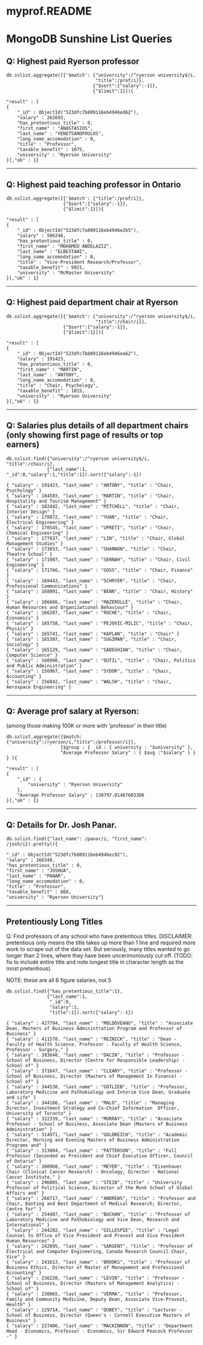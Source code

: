 myprof.README
=============

MongoDB Sunshine List  Queries 
=============


Q: Highest paid Ryerson professor
-------------
    db.sslist.aggregate([{'$match': {"university":/^ryerson university$/i, 
                                     "title":/prof/i}}, 
                                    {"$sort":{"salary":-1}},
                                    {"$limit":1}]){
                                    
    "result" : [
    {
        "_id" : ObjectId("523dfc7b809116eb4946ed62"),
        "salary" : 262693,
        "has_pretentious_title" : 0,
        "first_name" : "ANASTASIOS",
        "last_name" : "VENETSANOPOULOS",
        "long_name_accomodation" : 0,
        "title" : "Professor",
        "taxable_benefit" : 1075,
        "university" : "Ryerson University"
    }],"ok" : 1}
    
--------------------------------------------------------------------------
Q: Highest paid teaching professor in Ontario
-------------
    db.sslist.aggregate([{'$match': {"title":/prof/i}}, 
                         {"$sort":{"salary":-1}},
                         {"$limit":1}]){

    "result" : [
    {
        "_id" : ObjectId("523dfc7a809116eb4946e2b5"),
        "salary" : 506246,
        "has_pretentious_title" : 0,
        "first_name" : "MOHAMED ABDELAZIZ",
        "last_name" : "ELBESTAWI",
        "long_name_accomodation" : 0,
        "title" : "Vice-President Research/Professor",
        "taxable_benefit" : 9921,
        "university" : "McMaster University"
    }],"ok" : 1}
    
--------------------------------------------------------------------------
Q: Highest paid department chair at Ryerson
-------------
    db.sslist.aggregate([{'$match': {"university":/^ryerson university$/i, 
                                     "title":/chair/i}},
                         {"$sort":{"salary":-1}},
                         {"$limit":1}]){

    "result" : [
    {
        "_id" : ObjectId("523dfc7b809116eb4946ea62"),
        "salary" : 191423,
        "has_pretentious_title" : 0,
        "first_name" : "MARTIN",
        "last_name" : "ANTONY",
        "long_name_accomodation" : 0,
        "title" : "Chair, Psychology",
        "taxable_benefit" : 1015,
        "university" : "Ryerson University"
    }],"ok" : 1}
    
--------------------------------------------------------------------------

Q: Salaries plus details of all department chairs (only showing first page of results or top earners)
-------------
    db.sslist.find({"university":/^ryerson university$/i, "title":/chair/i}, 
                   {"last_name":1, "_id":0,"salary":1,"title":1}).sort({"salary":-1})

    { "salary" : 191423, "last_name" : "ANTONY", "title" : "Chair, Psychology" }
    { "salary" : 184503, "last_name" : "MARTIN", "title" : "Chair, Hospitality and Tourism Management" }
    { "salary" : 182442, "last_name" : "MITCHELL", "title" : "Chair, Interior Design" }
    { "salary" : 178872, "last_name" : "YUAN", "title" : "Chair, Electrical Engineering" }
    { "salary" : 178545, "last_name" : "UPRETI", "title" : "Chair, Chemical Engineering" }
    { "salary" : 177837, "last_name" : "LIN", "title" : "Chair, Global Management Studies" }
    { "salary" : 173653, "last_name" : "SHANNON", "title" : "Chair, Theatre School" }
    { "salary" : 171987, "last_name" : "SENNAH", "title" : "Chair, Civil Engineering" }
    { "salary" : 171766, "last_name" : "GOSS", "title" : "Chair, Finance" }
    { "salary" : 169443, "last_name" : "SCHRYER", "title" : "Chair, Professional Communications" }
    { "salary" : 168001, "last_name" : "BENN", "title" : "Chair, History" }
    { "salary" : 166666, "last_name" : "MAZEROLLE", "title" : "Chair, Human Resources and Organizational Behaviour" }
    { "salary" : 166287, "last_name" : "ROCHE", "title" : "Chair, Economics" }
    { "salary" : 165758, "last_name" : "PEJOVIC-MILIC", "title" : "Chair, Physics" }
    { "salary" : 165741, "last_name" : "KAPLAN", "title" : "Chair" }
    { "salary" : 165307, "last_name" : "SUGIMAN", "title" : "Chair, Sociology" }
    { "salary" : 165129, "last_name" : "SADEGHIAN", "title" : "Chair, Computer Science" }
    { "salary" : 160990, "last_name" : "DUTIL", "title" : "Chair, Politics and Public Administration" }
    { "salary" : 156967, "last_name" : "SYDOR", "title" : "Chair, Accounting" }
    { "salary" : 156842, "last_name" : "WALSH", "title" : "Chair, Aerospace Engineering" }

--------------------------------------------------------------------------

Q: Average prof salary at Ryerson: 
-------------
   (among those making 100K or more with 'professor' in their title)

    db.sslist.aggregate({$match:{"university":/ryerson/i,"title":/professor/i}}, 
                        {$group : { _id : { university : "$university" }, 
                        "Average Professor Salary" : { $avg :"$salary" } } } ){
    
    "result" : [
    {
        "_id" : {
            "university" : "Ryerson University"
        },
        "Average Professor Salary" : 138797.01487603306
    }],"ok" : 1}
    
--------------------------------------------------------------------------

Q: Details for Dr. Josh Panar.
-------------
    db.sslist.find({"last_name": /panar/i, "first_name": /josh/i}).pretty(){
    
    "_id" : ObjectId("523dfc7b809116eb4946ec92"),
    "salary" : 168348,
    "has_pretentious_title" : 0,
    "first_name" : "JOSHUA",
    "last_name" : "PANAR",
    "long_name_accomodation" : 0,
    "title" : "Professor",
    "taxable_benefit" : 888,
    "university" : "Ryerson University"}
    
--------------------------------------------------------------------------
Pretentiously Long Titles
-------------

Q: Find professors of any school who have pretentious titles. DISCLAIMER: pretentious only means the title takes up more than 1 line and required more work to scrape out of the data set. But seriously, many titles wanted to go longer than 2 lines, where they have been uncerimoniously cut off.
(TODO: fix to include entire title and note longest title in character length as the most pretentious).

NOTE: these are all 6 figure salaries, not 5

    db.sslist.find({"has_pretentious_title":1}, 
                   {"last_name":1, 
                    "_id":0,
                    "salary":1,
                    "title":1}).sort({"salary":-1})
                   
    { "salary" : 427794, "last_name" : "MOLDOVEANU", "title" : "Associate Dean, Masters of Business Administration Program and Professor of Business" }
    { "salary" : 411570, "last_name" : "REZNICK", "title" : "Dean - Faculty of Health Science, Professor - Faculty of Health Science, Professor - Surgery," }
    { "salary" : 393640, "last_name" : "DACIN", "title" : "Professor - School of Business, Director (Centre for Responsible Leadership) - School of" }
    { "salary" : 371647, "last_name" : "CLEARY", "title" : "Professor - School of Business, Director (Masters of Management In Finance) - School of" }
    { "salary" : 344530, "last_name" : "GOTLIEB", "title" : "Professor, Laboratory Medicine and Pathobiology and Interim Vice Dean, Graduate and Life" }
    { "salary" : 344166, "last_name" : "MALO", "title" : "Managing Director, Investment Strategy and Co-Chief Information  Officer, University of Toronto" }
    { "salary" : 322339, "last_name" : "MURRAY", "title" : "Associate Professor - School of Business, Associate Dean (Masters of Business Administration" }
    { "salary" : 314971, "last_name" : "GOLDREICH", "title" : "Academic Director, Morning and Evening Masters of Business Administration Programs and" }
    { "salary" : 313004, "last_name" : "PATTERSON", "title" : "Full Professor (Seconded as President and Chief Executive Officer, Council of Ontario" }
    { "salary" : 300968, "last_name" : "MEYER", "title" : "Eisenhauer Chair (Clinical Cancer Research) - Oncology, Director - National Cancer Institute," }
    { "salary" : 296005, "last_name" : "STEIN", "title" : "University Professor of Political Science, Director of the Munk School of Global Affairs and" }
    { "salary" : 266717, "last_name" : "ANDREWS", "title" : "Professor and Chair, Banting and Best Department of Medical Research; Director, Centre for" }
    { "salary" : 254487, "last_name" : "BUCHAN", "title" : "Professor of Laboratory Medicine and Pathobiology and Vice Dean, Research and International" }
    { "salary" : 244202, "last_name" : "GILLESPIE", "title" : "Legal Counsel to Office of Vice President and Provost and Vice President Human Resources" }
    { "salary" : 242895, "last_name" : "SARGENT", "title" : "Professor of Electrical and Computer Engineering, Canada Research Council Chair, Vice" }
    { "salary" : 241613, "last_name" : "BROOKS", "title" : "Professor of Business Ethics, Director of Master of Management and Professional Accounting" }
    { "salary" : 236220, "last_name" : "LEVIN", "title" : "Professor - School of Business, Director (Masters of Management Analytics) - School of" }
    { "salary" : 230065, "last_name" : "VERMA", "title" : "Professor, Family and Community Medicine, Deputy Dean, Associate Vice-Provost, Health" }
    { "salary" : 229714, "last_name" : "DUBEY", "title" : "Lecturer - School of Business, Director (Queen's - Cornell Executive Masters of Business" }
    { "salary" : 227406, "last_name" : "MACKINNON", "title" : "Department Head - Economics, Professor - Economics, Sir Edward Peacock Professor -" }
